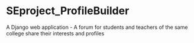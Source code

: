 # SEproject_ProfileBuilder
A Django web application - A forum for students and teachers of the same college
                           share their interests and profiles
                           
